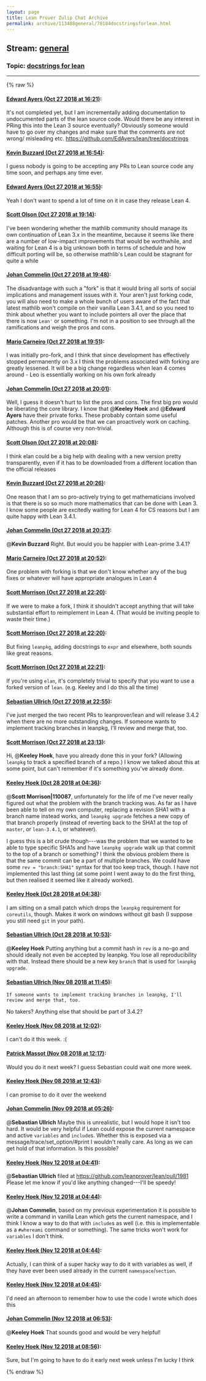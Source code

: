 ```yaml
---
layout: page
title: Lean Prover Zulip Chat Archive 
permalink: archive/113488general/78184docstringsforlean.html
---
```


## Stream: [general](index.html)
### Topic: [docstrings for lean](78184docstringsforlean.html)

---


{% raw %}
#### [ Edward Ayers (Oct 27 2018 at 16:21)](https://leanprover.zulipchat.com/#narrow/stream/113488-general/topic/docstrings%20for%20lean/near/136609124):
It's not completed yet, but I am incrementally adding documentation to undocumented parts of the lean source code. Would there be any interest in PRing this into the Lean 3 source eventually? Obviously someone would have to go over my changes and make sure that the comments are not wrong/ misleading etc. https://github.com/EdAyers/lean/tree/docstrings

#### [ Kevin Buzzard (Oct 27 2018 at 16:54)](https://leanprover.zulipchat.com/#narrow/stream/113488-general/topic/docstrings%20for%20lean/near/136610180):
I guess nobody is going to be accepting any PRs to Lean source code any time soon, and perhaps any time ever.

#### [ Edward Ayers (Oct 27 2018 at 16:55)](https://leanprover.zulipchat.com/#narrow/stream/113488-general/topic/docstrings%20for%20lean/near/136610191):
Yeah I don't want to spend a lot of time on it in case they release Lean 4.

#### [ Scott Olson (Oct 27 2018 at 19:14)](https://leanprover.zulipchat.com/#narrow/stream/113488-general/topic/docstrings%20for%20lean/near/136614950):
I've been wondering whether the mathlib community should manage its own continuation of Lean 3.x in the meantime, because it seems like there are a number of low-impact improvements that would be worthwhile, and waiting for Lean 4 is a big unknown both in terms of schedule and how difficult porting will be, so otherwise mathlib's Lean could be stagnant for quite a while

#### [ Johan Commelin (Oct 27 2018 at 19:48)](https://leanprover.zulipchat.com/#narrow/stream/113488-general/topic/docstrings%20for%20lean/near/136615904):
The disadvantage with such a "fork" is that it would bring all sorts of social implications and management issues with it. Your aren't just forking code, you will also need to make a whole bunch of users aware of the fact that latest mathlib won't compile on their vanilla Lean 3.4.1, and so you need to think about whether you want to include pointers all over the place that there is now `Lean'` or something.
I'm not in a position to see through all the ramifications and weigh the pros and cons.

#### [ Mario Carneiro (Oct 27 2018 at 19:51)](https://leanprover.zulipchat.com/#narrow/stream/113488-general/topic/docstrings%20for%20lean/near/136615973):
I was initially pro-fork, and I think that since development has effectively stopped permanently on 3.x I think the problems associated with forking are greatly lessened. It will be a big change regardless when lean 4 comes around - Leo is essentially working on his own fork already

#### [ Johan Commelin (Oct 27 2018 at 20:01)](https://leanprover.zulipchat.com/#narrow/stream/113488-general/topic/docstrings%20for%20lean/near/136616320):
Well, I guess it doesn't hurt to list the pros and cons.
The first big pro would be liberating the core library.
I know that @**Keeley Hoek** and @**Edward Ayers** have their private forks. These probably contain some useful patches.
Another pro would be that we can proactively work on caching. Although this is of course very non-trivial.

#### [ Scott Olson (Oct 27 2018 at 20:08)](https://leanprover.zulipchat.com/#narrow/stream/113488-general/topic/docstrings%20for%20lean/near/136616557):
I think elan could be a big help with dealing with a new version pretty transparently, even if it has to be downloaded from a different location than the official releases

#### [ Kevin Buzzard (Oct 27 2018 at 20:26)](https://leanprover.zulipchat.com/#narrow/stream/113488-general/topic/docstrings%20for%20lean/near/136617149):
One reason that I am so pro-actively trying to get mathematicians involved is that there is so so much more mathematics that can be done with Lean 3. I know some people are excitedly waiting for Lean 4 for CS reasons but I am quite happy with Lean 3.4.1.

#### [ Johan Commelin (Oct 27 2018 at 20:37)](https://leanprover.zulipchat.com/#narrow/stream/113488-general/topic/docstrings%20for%20lean/near/136617461):
@**Kevin Buzzard** Right. But would you be happier with Lean-prime 3.4.1?

#### [ Mario Carneiro (Oct 27 2018 at 20:52)](https://leanprover.zulipchat.com/#narrow/stream/113488-general/topic/docstrings%20for%20lean/near/136617930):
One problem with forking is that we don't know whether any of the bug fixes or whatever will have appropriate analogues in Lean 4

#### [ Scott Morrison (Oct 27 2018 at 22:20)](https://leanprover.zulipchat.com/#narrow/stream/113488-general/topic/docstrings%20for%20lean/near/136620888):
If we were to make a fork, I think it shouldn't accept anything that will take substantial effort to reimplement in Lean 4. (That would be inviting people to waste their time.)

#### [ Scott Morrison (Oct 27 2018 at 22:20)](https://leanprover.zulipchat.com/#narrow/stream/113488-general/topic/docstrings%20for%20lean/near/136620940):
But fixing `leanpkg`, adding docstrings to `expr` and elsewhere, both sounds like great reasons.

#### [ Scott Morrison (Oct 27 2018 at 22:21)](https://leanprover.zulipchat.com/#narrow/stream/113488-general/topic/docstrings%20for%20lean/near/136620953):
If you're using `elan`, it's completely trivial to specify that you want to use a forked version of `lean`. (e.g. Keeley and I do this all the time)

#### [ Sebastian Ullrich (Oct 27 2018 at 22:55)](https://leanprover.zulipchat.com/#narrow/stream/113488-general/topic/docstrings%20for%20lean/near/136621958):
I've just merged the two recent PRs to leanprover/lean and will release 3.4.2 when there are no more outstanding changes. If someone wants to implement tracking branches in leanpkg, I'll review and merge that, too.

#### [ Scott Morrison (Oct 27 2018 at 23:13)](https://leanprover.zulipchat.com/#narrow/stream/113488-general/topic/docstrings%20for%20lean/near/136622496):
Hi, @**Keeley Hoek**, have you already done this in your fork? (Allowing `leanpkg` to track a specified branch of a repo.) I know we talked about this at some point, but can't remember if it's something you've already done.

#### [ Keeley Hoek (Oct 28 2018 at 04:36)](https://leanprover.zulipchat.com/#narrow/stream/113488-general/topic/docstrings%20for%20lean/near/136634305):
@**Scott Morrison|110087**, unfortunately for the life of me I've never really figured out what the problem with the branch tracking was. As far as I have been able to tell on my own computer, replacing a revision SHA1 with a branch name instead works, and `leanpkg upgrade` fetches a new copy of that branch properly (instead of reverting back to the SHA1 at the top of  `master`, or `lean-3.4.1`, or whatever).

I guess this is a bit crude though---was the problem that we wanted to be able to type specific SHA1s and have `leanpkg upgrade` walk up that commit to the top of a branch or something? I think the obvious problem there is that the same commit can be a part of multiple branches. We could have some `rev = "branch:SHA1"` syntax for that too keep track, though. I have not implemented this last thing (at some point I went away to do the first thing, but then realised it seemed like it already worked).

#### [ Keeley Hoek (Oct 28 2018 at 04:38)](https://leanprover.zulipchat.com/#narrow/stream/113488-general/topic/docstrings%20for%20lean/near/136634354):
I am sitting on a small patch which drops the `leanpkg` requirement for `coreutils`, though. Makes it work on windows without git bash (I suppose you still need `git` in your path).

#### [ Sebastian Ullrich (Oct 28 2018 at 10:53)](https://leanprover.zulipchat.com/#narrow/stream/113488-general/topic/docstrings%20for%20lean/near/136645288):
@**Keeley Hoek** Putting anything but a commit hash in `rev` is a no-go and should ideally not even be accepted by leanpkg. You lose all reproducibility with that. Instead there should be a new key `branch` that is used for `leanpkg upgrade`.

#### [ Sebastian Ullrich (Nov 08 2018 at 11:45)](https://leanprover.zulipchat.com/#narrow/stream/113488-general/topic/docstrings%20for%20lean/near/147290881):
```quote
If someone wants to implement tracking branches in leanpkg, I'll review and merge that, too.
```
No takers? Anything else that should be part of 3.4.2?

#### [ Keeley Hoek (Nov 08 2018 at 12:02)](https://leanprover.zulipchat.com/#narrow/stream/113488-general/topic/docstrings%20for%20lean/near/147291696):
I can't do it this week. :(

#### [ Patrick Massot (Nov 08 2018 at 12:17)](https://leanprover.zulipchat.com/#narrow/stream/113488-general/topic/docstrings%20for%20lean/near/147292396):
Would you do it next week? I guess Sebastian could wait one more week.

#### [ Keeley Hoek (Nov 08 2018 at 12:43)](https://leanprover.zulipchat.com/#narrow/stream/113488-general/topic/docstrings%20for%20lean/near/147293498):
I can promise to do it over the weekend

#### [ Johan Commelin (Nov 09 2018 at 05:26)](https://leanprover.zulipchat.com/#narrow/stream/113488-general/topic/docstrings%20for%20lean/near/147350080):
@**Sebastian Ullrich** Maybe this is unrealistic, but I would hope it isn't too hard. It would be very helpful if Lean could expose the current namespace and active `variables` and `include`s. Whether this is exposed via a message/trace/set_option/#print I wouldn't really care. As long as we can get hold of that information. Is this possible?

#### [ Keeley Hoek (Nov 12 2018 at 04:41)](https://leanprover.zulipchat.com/#narrow/stream/113488-general/topic/docstrings%20for%20lean/near/147503284):
@**Sebastian Ullrich** filed at https://github.com/leanprover/lean/pull/1981
Please let me know if you'd like anything changed---I'll be speedy!

#### [ Keeley Hoek (Nov 12 2018 at 04:44)](https://leanprover.zulipchat.com/#narrow/stream/113488-general/topic/docstrings%20for%20lean/near/147503373):
@**Johan Commelin**, based on my previous experimentation it is possible to write a command in vanilla Lean which gets the current namespace, and I think I know a way to do that with `include`s as well (i.e. this is implementable as a `#whereami` command or something). The same tricks won't work for `variables` I don't think.

#### [ Keeley Hoek (Nov 12 2018 at 04:44)](https://leanprover.zulipchat.com/#narrow/stream/113488-general/topic/docstrings%20for%20lean/near/147503378):
Actually, I can think of a super hacky way to do it with variables as well, if they have ever been used already in the current `namespace`/`section`.

#### [ Keeley Hoek (Nov 12 2018 at 04:45)](https://leanprover.zulipchat.com/#narrow/stream/113488-general/topic/docstrings%20for%20lean/near/147503387):
I'd need an afternoon to remember how to use the code I wrote which does this

#### [ Johan Commelin (Nov 12 2018 at 06:53)](https://leanprover.zulipchat.com/#narrow/stream/113488-general/topic/docstrings%20for%20lean/near/147507218):
@**Keeley Hoek** That sounds good and would be very helpful!

#### [ Keeley Hoek (Nov 12 2018 at 08:56)](https://leanprover.zulipchat.com/#narrow/stream/113488-general/topic/docstrings%20for%20lean/near/147511031):
Sure, but I'm going to have to do it early next week unless I'm lucky I think


{% endraw %}
